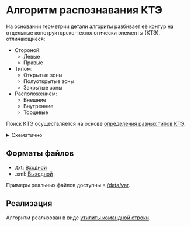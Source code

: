 # Алгоритм распознавания КТЭ

На основании геометрии детали
алгоритм разбивает её контур на отдельные
конструкторско-технологически элементы
(КТЭ),
отличающиеся:
- Стороной:
  + Левые
  + Правые
- Типом:
  + Открытые зоны
  + Полуоткрытые зоны
  + Закрытые зоны
- Расположением:
  + Внешние
  + Внутренние
  + Торцевые

Поиск КТЭ осуществляется на основе
[определения разных типов КТЭ](kte.docx).

<details>
<summary>
Схематично
</summary>

1. Определение максимальной и минимальной координаты по длине на основе входных данных

2. Определение наличия отверстия по пересечению поверхностей с X=0. Если координата точка с X=0 по длине не совпадает с максимальной или минимальной координатой по длине, то имеется отверстие с одной стороны. Если обе поверхности с X=0 не совпадают с максимальными и минимальными координатами, то 2 глухих отверстия. Если нет поверхностей с X=0, то имеется сквозное отверстие.

3. Выделить наружный контур по Сторонам, начиная с большего радиуса.

4. Выделить внутренний контур по Сторонам, начиная с меньшего радиуса. Если имеются глухие отверстия, то начать с поверхности, у которой X=0.

5. Определить наружный контур обработки на основе п. 3.

6. Определить внутренний контур обработки на основе п. 4.

7. Определить канавки/выточки для наружной поверхности.

8. Определить канавки/выточки для внутренней поверхности.

9. Определить торцевые канавки (поверхности должны сопрягаться друг с другом и быть в разрыве между 2 торцевыми на одной координате по длине; начальная и конечная поверхность должны иметь хотя бы одну общую координату по длине)

10. Вывести наружный и внутренний контура обработки по сторонам (формат и требуемые данные определяются технологическими алгоритмами)

11. Вывести параметры или контур канавок/выточек (формат и требуемые данные определяются технологическими алгоритмами)
</details>

## Форматы файлов
- .txt: [Входной][txt]
- .xml: [Выходной][xml]

[txt]: input.md
[xml]: RecognitionResultFileFormat.docx

Примеры реальных файлов доступны в
[/data/var](../../data/var/).

## Реализация

Алгоритм реализован в виде
[утилиты командной строки](../cpp/).
